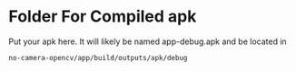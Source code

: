 # Folder For Compiled apk

Put your apk here.  It will likely be 
named app-debug.apk and be located in

`no-camera-opencv/app/build/outputs/apk/debug`